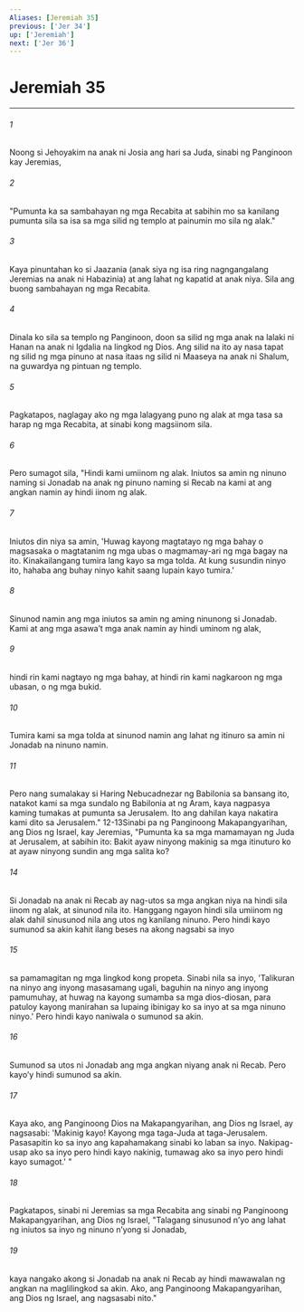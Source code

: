 ```yaml
---
Aliases: [Jeremiah 35]
previous: ['Jer 34']
up: ['Jeremiah']
next: ['Jer 36']
---
```

# Jeremiah 35

***






















###### 1 










Noong si Jehoyakim na anak ni Josia ang hari sa Juda, sinabi ng Panginoon kay Jeremias, 





















###### 2 










"Pumunta ka sa sambahayan ng mga Recabita at sabihin mo sa kanilang pumunta sila sa isa sa mga silid ng templo at painumin mo sila ng alak." 





















###### 3 










Kaya pinuntahan ko si Jaazania (anak siya ng isa ring nagngangalang Jeremias na anak ni Habazinia) at ang lahat ng kapatid at anak niya. Sila ang buong sambahayan ng mga Recabita. 





















###### 4 










Dinala ko sila sa templo ng Panginoon, doon sa silid ng mga anak na lalaki ni Hanan na anak ni Igdalia na lingkod ng Dios. Ang silid na ito ay nasa tapat ng silid ng mga pinuno at nasa itaas ng silid ni Maaseya na anak ni Shalum, na guwardya ng pintuan ng templo. 





















###### 5 










Pagkatapos, naglagay ako ng mga lalagyang puno ng alak at mga tasa sa harap ng mga Recabita, at sinabi kong magsiinom sila. 





















###### 6 










Pero sumagot sila, "Hindi kami umiinom ng alak. Iniutos sa amin ng ninuno naming si Jonadab na anak ng pinuno naming si Recab na kami at ang angkan namin ay hindi iinom ng alak. 





















###### 7 










Iniutos din niya sa amin, 'Huwag kayong magtatayo ng mga bahay o magsasaka o magtatanim ng mga ubas o magmamay-ari ng mga bagay na ito. Kinakailangang tumira lang kayo sa mga tolda. At kung susundin ninyo ito, hahaba ang buhay ninyo kahit saang lupain kayo tumira.' 





















###### 8 










Sinunod namin ang mga iniutos sa amin ng aming ninunong si Jonadab. Kami at ang mga asawaʼt mga anak namin ay hindi uminom ng alak, 





















###### 9 










hindi rin kami nagtayo ng mga bahay, at hindi rin kami nagkaroon ng mga ubasan, o ng mga bukid. 





















###### 10 










Tumira kami sa mga tolda at sinunod namin ang lahat ng itinuro sa amin ni Jonadab na ninuno namin. 





















###### 11 










Pero nang sumalakay si Haring Nebucadnezar ng Babilonia sa bansang ito, natakot kami sa mga sundalo ng Babilonia at ng Aram, kaya nagpasya kaming tumakas at pumunta sa Jerusalem. Ito ang dahilan kaya nakatira kami dito sa Jerusalem." 12-13Sinabi pa ng Panginoong Makapangyarihan, ang Dios ng Israel, kay Jeremias, "Pumunta ka sa mga mamamayan ng Juda at Jerusalem, at sabihin ito: Bakit ayaw ninyong makinig sa mga itinuturo ko at ayaw ninyong sundin ang mga salita ko? 





















###### 14 










Si Jonadab na anak ni Recab ay nag-utos sa mga angkan niya na hindi sila iinom ng alak, at sinunod nila ito. Hanggang ngayon hindi sila umiinom ng alak dahil sinusunod nila ang utos ng kanilang ninuno. Pero hindi kayo sumunod sa akin kahit ilang beses na akong nagsabi sa inyo 





















###### 15 










sa pamamagitan ng mga lingkod kong propeta. Sinabi nila sa inyo, 'Talikuran na ninyo ang inyong masasamang ugali, baguhin na ninyo ang inyong pamumuhay, at huwag na kayong sumamba sa mga dios-diosan, para patuloy kayong manirahan sa lupaing ibinigay ko sa inyo at sa mga ninuno ninyo.' Pero hindi kayo naniwala o sumunod sa akin. 





















###### 16 










Sumunod sa utos ni Jonadab ang mga angkan niyang anak ni Recab. Pero kayoʼy hindi sumunod sa akin. 





















###### 17 










Kaya ako, ang Panginoong Dios na Makapangyarihan, ang Dios ng Israel, ay nagsasabi: 'Makinig kayo! Kayong mga taga-Juda at taga-Jerusalem. Pasasapitin ko sa inyo ang kapahamakang sinabi ko laban sa inyo. Nakipag-usap ako sa inyo pero hindi kayo nakinig, tumawag ako sa inyo pero hindi kayo sumagot.' " 





















###### 18 










Pagkatapos, sinabi ni Jeremias sa mga Recabita ang sinabi ng Panginoong Makapangyarihan, ang Dios ng Israel, "Talagang sinusunod nʼyo ang lahat ng iniutos sa inyo ng ninuno nʼyong si Jonadab, 





















###### 19 










kaya nangako akong si Jonadab na anak ni Recab ay hindi mawawalan ng angkan na maglilingkod sa akin. Ako, ang Panginoong Makapangyarihan, ang Dios ng Israel, ang nagsasabi nito."
